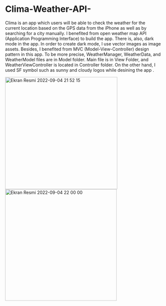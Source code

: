 # Clima-Weather-API-
Clima is an app which users will be able to check the weather for the current location based on the GPS data from the iPhone as well as by searching for a city manually. I benefited from open weather map API (Application Programming Interface) to build the app. There is, also, dark mode in the app. In order to create dark mode, I use vector images as image assets. Besides, I benefited from MVC (Model-View-Controller) design pattern in this app. To be more precise, WeatherManager, WeatherData, and WeatherModel files are in Model folder. Main file is in View Folder, and WeatherViewController is located in Controller folder. On the other hand, I used SF symbol such as sunny and cloudy logos while desining the app .

<img width="363" alt="Ekran Resmi 2022-09-04 21 52 15" src="https://user-images.githubusercontent.com/92036779/188403817-fbf2c00f-fe28-4a49-90ba-c8234c059989.png">
<img width="361" alt="Ekran Resmi 2022-09-04 22 00 00" src="https://user-images.githubusercontent.com/92036779/188403851-a692b7a7-709a-41aa-a9e3-84d9f149befc.png">
